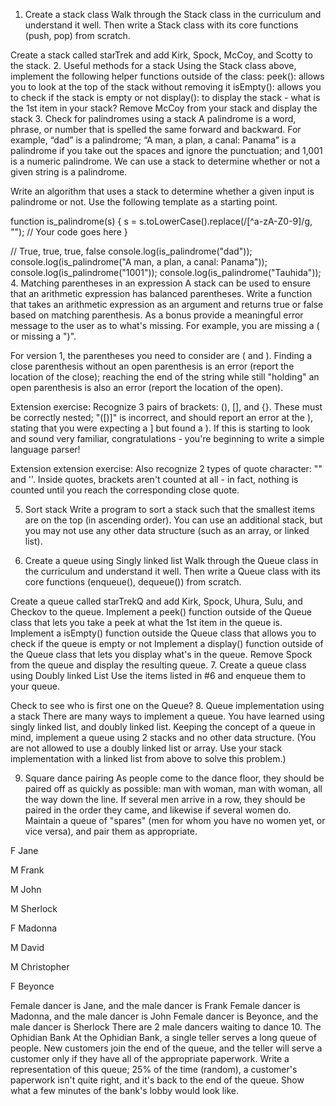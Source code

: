 1. Create a stack class
Walk through the Stack class in the curriculum and understand it well. Then write a Stack class with its core functions (push, pop) from scratch.

Create a stack called starTrek and add Kirk, Spock, McCoy, and Scotty to the stack.
2. Useful methods for a stack
Using the Stack class above, implement the following helper functions outside of the class:
peek(): allows you to look at the top of the stack without removing it
isEmpty(): allows you to check if the stack is empty or not
display(): to display the stack - what is the 1st item in your stack?
Remove McCoy from your stack and display the stack
3. Check for palindromes using a stack
A palindrome is a word, phrase, or number that is spelled the same forward and backward. For example, “dad” is a palindrome; “A man, a plan, a canal: Panama” is a palindrome if you take out the spaces and ignore the punctuation; and 1,001 is a numeric palindrome. We can use a stack to determine whether or not a given string is a palindrome.

Write an algorithm that uses a stack to determine whether a given input is palindrome or not. Use the following template as a starting point.

function is_palindrome(s) {
    s = s.toLowerCase().replace(/[^a-zA-Z0-9]/g, "");
    // Your code goes here
}

// True, true, true, false
console.log(is_palindrome("dad"));
console.log(is_palindrome("A man, a plan, a canal: Panama"));
console.log(is_palindrome("1001"));
console.log(is_palindrome("Tauhida"));
4. Matching parentheses in an expression
A stack can be used to ensure that an arithmetic expression has balanced parentheses. Write a function that takes an arithmetic expression as an argument and returns true or false based on matching parenthesis. As a bonus provide a meaningful error message to the user as to what's missing. For example, you are missing a ( or missing a ")".

For version 1, the parentheses you need to consider are ( and ). Finding a close parenthesis without an open parenthesis is an error (report the location of the close); reaching the end of the string while still "holding" an open parenthesis is also an error (report the location of the open).

Extension exercise: Recognize 3 pairs of brackets: (), [], and {}. These must be correctly nested; "([)]" is incorrect, and should report an error at the ), stating that you were expecting a ] but found a ). If this is starting to look and sound very familiar, congratulations - you're beginning to write a simple language parser!

Extension extension exercise: Also recognize 2 types of quote character: "" and ''. Inside quotes, brackets aren't counted at all - in fact, nothing is counted until you reach the corresponding close quote.

5. Sort stack
Write a program to sort a stack such that the smallest items are on the top (in ascending order). You can use an additional stack, but you may not use any other data structure (such as an array, or linked list).

6. Create a queue using Singly linked list
Walk through the Queue class in the curriculum and understand it well. Then write a Queue class with its core functions (enqueue(), dequeue()) from scratch.

Create a queue called starTrekQ and add Kirk, Spock, Uhura, Sulu, and Checkov to the queue.
Implement a peek() function outside of the Queue class that lets you take a peek at what the 1st item in the queue is.
Implement a isEmpty() function outside the Queue class that allows you to check if the queue is empty or not
Implement a display() function outside of the Queue class that lets you display what's in the queue.
Remove Spock from the queue and display the resulting queue.
7. Create a queue class using Doubly linked List
Use the items listed in #6 and enqueue them to your queue.

Check to see who is first one on the Queue?
8. Queue implementation using a stack
There are many ways to implement a queue. You have learned using singly linked list, and doubly linked list. Keeping the concept of a queue in mind, implement a queue using 2 stacks and no other data structure. (You are not allowed to use a doubly linked list or array. Use your stack implementation with a linked list from above to solve this problem.)

9. Square dance pairing
As people come to the dance floor, they should be paired off as quickly as possible: man with woman, man with woman, all the way down the line. If several men arrive in a row, they should be paired in the order they came, and likewise if several women do. Maintain a queue of "spares" (men for whom you have no women yet, or vice versa), and pair them as appropriate.

F Jane

M Frank

M John

M Sherlock

F Madonna

M David

M Christopher

F Beyonce

Female dancer is Jane, and the male dancer is Frank
Female dancer is Madonna, and the male dancer is John
Female dancer is Beyonce, and the male dancer is Sherlock
There are 2 male dancers waiting to dance
10. The Ophidian Bank
At the Ophidian Bank, a single teller serves a long queue of people. New customers join the end of the queue, and the teller will serve a customer only if they have all of the appropriate paperwork. Write a representation of this queue; 25% of the time (random), a customer's paperwork isn't quite right, and it's back to the end of the queue. Show what a few minutes of the bank's lobby would look like.